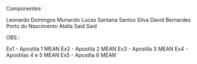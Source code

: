 Componentes:

Leonardo Domingos Munarolo
Lucas Santana Santos Silva
David Bernardes Porto do Nascimento
Atalla Said Said

OBS.:

Ex1 - Apostila 1 MEAN
Ex2 - Apostila 2 MEAN
Ex3 - Apostila 3 MEAN
Ex4 - Apostilas 4 e 5 MEAN
Ex5 - Apostila 6 MEAN
